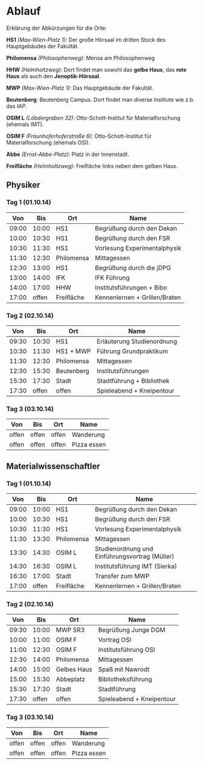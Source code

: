 Ablauf
======

Erklärung der Abkürzungen für die Orte:

**HS1** *(Max-Wien-Platz 1)*: Der große Hörsaal im dritten Stock des Hauptgebäudes der Fakultät.

**Philomensa** *(Philosophenweg)*: Mensa am Philosophenweg

**HHW** *(Helmholtzweg)*: Dort findet man sowohl das **gelbe Haus**, das **rote Haus** als auch den **Jenoptik-Hörsaal**.

**MWP** *(Max-Wien-Platz 1)*: Das Hauptgebäude der Fakultät.

**Beutenberg**: Beutenberg Campus. Dort findet man diverse Institute wie z.b. das *IAP*.

**OSIM L** *(Löbdergraben 32)*: Otto-Schott-Institut für Materialforschung (ehemals IMT).

**OSIM F** *(Fraunhoferhoferstraße 6)*: Otto-Schott-Institut für Materialforschung (ehemals OSI).

**Abbe** *(Ernst-Abbe-Platz)*: Platz in der Innenstadt.

**Freifläche** *(Helmholtzweg)*: Freifläche links neben dem gelben Haus.


Physiker
--------

### Tag 1 (01.10.14)

| Von	| Bis	| Ort			| Name				|
|-------|-------|-----------------------|-------------------------------|
| 09:00	| 10:00 | HS1			| Begrüßung durch den Dekan	|
| 10:00	| 10:30	| HS1			| Begrüßung durch den FSR	|
| 10:30	| 11:30 | HS1			| Vorlesung Experimentalphysik	|
| 11:30	| 12:30 | Philomensa		| Mittagessen			|
| 12:30 | 13:00 | HS1			| Begrüßung durch die jDPG	|
| 13:00 | 14:00 | IFK                   | IFK Führung                   |
| 14:00	| 17:00 | HHW			| Institutsführungen + Bibo	|
| 17:00 | offen	| Freifläche		| Kennenlernen + Grillen/Braten	|

### Tag 2 (02.10.14)

| Von 	| Bis 	| Ort			| Name				|
|-------|-------|-----------------------|-------------------------------|
| 09:30 | 10:30 | HS1			| Erläuterung Studienordnung	|
| 10:30 | 11:30 | HS1 + MWP		| Führung Grundpraktikum	|
| 11:30 | 12:30 | Philomensa		| Mittagessen			|
| 12:30 | 15:30 | Beutenberg		| Institutsführungen		|
| 15:30	| 17:30 | Stadt			| Stadtführung + Bibliothek	|
| 17:30 | offen | offen			| Spieleabend + Kneipentour	|

### Tag 3 (03.10.14)

| Von 	| Bis 	| Ort			| Name				|
|-------|-------|-----------------------|-------------------------------|
| offen | offen | offen			| Wanderung			|
| offen | offen | offen			| Pizza essen			|

Materialwissenschaftler
-----------------------

### Tag 1 (01.10.14)

| Von	| Bis	| Ort			| Name						|
|-------|-------|-----------------------|-----------------------------------------------|
| 09:00	| 10:00 | HS1			| Begrüßung durch den Dekan			|
| 10:00	| 10:30	| HS1			| Begrüßung durch den FSR			|
| 10:30	| 11:30 | HS1			| Vorlesung Experimentalphysik			|
| 11:30	| 13:30 | Philomensa		| Mittagessen					|
| 13:30 | 14:30 | OSIM L		| Studienordnung und Einführungsvortrag (Müller)|
| 14:30	| 16:30	| OSIM L		| Institutsführung IMT (Sierka)			|
| 16:30 | 17:00 | Stadt			| Transfer zum MWP				|
| 17:00 | offen | Freifläche		| Kennenlernen + Grillen/Braten 		|

### Tag 2 (02.10.14)

| Von 	| Bis 	| Ort			| Name				|
|-------|-------|-----------------------|-------------------------------|
| 09:30 | 10:00 | MWP SR3		| Begrüßung Junge DGM		|
| 10:00 | 11:00 | OSIM F		| Vortrag OSI			|
| 11:00 | 12:30 | OSIM F		| Institutsführung OSI		|
| 12:30 | 14:00 | Philomensa		| Mittagessen			|
| 14:00 | 15:00 | Gelbes Haus		| Spaß mit Nawrodt		|
| 15:00 | 15:30 | Abbeplatz		| Bibliotheksführung		|
| 15:30 | 17:30 | Stadt			| Stadtführung			|
| 17:30 | offen | offen			| Spieleabend + Kneipentour	|

### Tag 3 (03.10.14)

| Von 	| Bis 	| Ort			| Name				|
|-------|-------|-----------------------|-------------------------------|
| offen | offen | offen			| Wanderung			|
| offen | offen | offen			| Pizza essen			|
